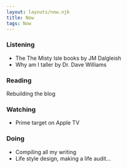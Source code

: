 ```yaml
---
layout: layouts/now.njk
title: Now
tags: Now
---
```





### Listening
- The The Misty Isle books by JM Dalgleish   
- Why am I taller by Dr. Dave Williams

### Reading
Rebuilding the blog    

### Watching
- Prime target on Apple TV

### Doing
- Compiling all my writing   
- Life style design, making a life audit...